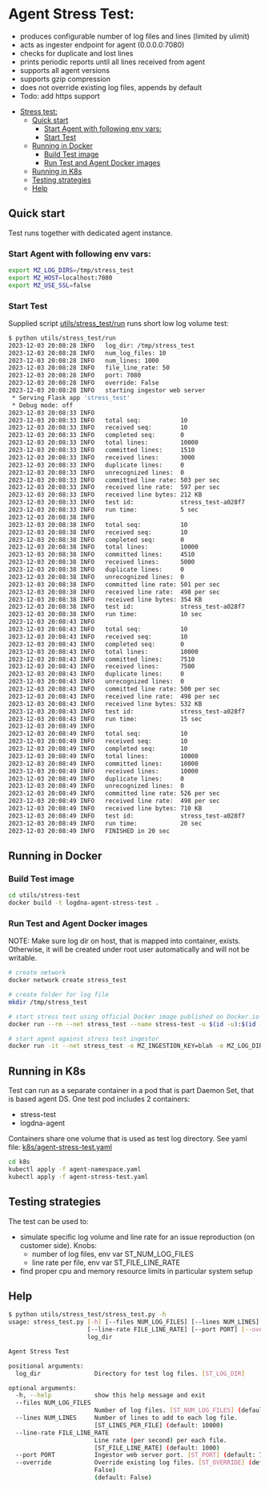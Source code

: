 # Agent Stress Test:

- produces configurable number of log files and lines (limited by ulimit)
- acts as ingester endpoint for agent (0.0.0.0:7080)
- checks for duplicate and lost lines
- prints periodic reports until all lines received from agent
- supports all agent versions
- supports gzip compression
- does not override existing log files, appends by default
- Todo: add https support

<!-- TOC -->

* [Stress test:](#stress-test)
    * [Quick start](#quick-start)
        * [Start Agent with following env vars:](#start-agent-with-following-env-vars)
        * [Start Test](#start-test)
    * [Running in Docker](#running-in-docker)
        * [Build Test image](#build-test-image)
        * [Run Test and Agent Docker images](#run-test-and-agent-docker-images)
    * [Running in K8s](#running-in-k8s)
    * [Testing strategies](#testing-strategies)
    * [Help](#help)

<!-- TOC -->

## Quick start

Test runs together with dedicated agent instance.

### Start Agent with following env vars:

```bash
export MZ_LOG_DIRS=/tmp/stress_test
export MZ_HOST=localhost:7080
export MZ_USE_SSL=false
```

### Start Test

Supplied script [utils/stress_test/run](./run) runs short low log volume test:

```bash
$ python utils/stress_test/run
2023-12-03 20:08:28 INFO   log_dir: /tmp/stress_test
2023-12-03 20:08:28 INFO   num_log_files: 10
2023-12-03 20:08:28 INFO   num_lines: 1000
2023-12-03 20:08:28 INFO   file_line_rate: 50
2023-12-03 20:08:28 INFO   port: 7080
2023-12-03 20:08:28 INFO   override: False
2023-12-03 20:08:28 INFO   starting ingestor web server
 * Serving Flask app 'stress_test'
 * Debug mode: off
2023-12-03 20:08:33 INFO
2023-12-03 20:08:33 INFO   total seq:           10
2023-12-03 20:08:33 INFO   received seq:        10
2023-12-03 20:08:33 INFO   completed seq:       0
2023-12-03 20:08:33 INFO   total lines:         10000
2023-12-03 20:08:33 INFO   committed lines:     1510
2023-12-03 20:08:33 INFO   received lines:      3000
2023-12-03 20:08:33 INFO   duplicate lines:     0
2023-12-03 20:08:33 INFO   unrecognized lines:  0
2023-12-03 20:08:33 INFO   committed line rate: 503 per sec
2023-12-03 20:08:33 INFO   received line rate:  597 per sec
2023-12-03 20:08:33 INFO   received line bytes: 212 KB
2023-12-03 20:08:33 INFO   test id:             stress_test-a028f7
2023-12-03 20:08:33 INFO   run time:            5 sec
2023-12-03 20:08:38 INFO
2023-12-03 20:08:38 INFO   total seq:           10
2023-12-03 20:08:38 INFO   received seq:        10
2023-12-03 20:08:38 INFO   completed seq:       0
2023-12-03 20:08:38 INFO   total lines:         10000
2023-12-03 20:08:38 INFO   committed lines:     4510
2023-12-03 20:08:38 INFO   received lines:      5000
2023-12-03 20:08:38 INFO   duplicate lines:     0
2023-12-03 20:08:38 INFO   unrecognized lines:  0
2023-12-03 20:08:38 INFO   committed line rate: 501 per sec
2023-12-03 20:08:38 INFO   received line rate:  498 per sec
2023-12-03 20:08:38 INFO   received line bytes: 354 KB
2023-12-03 20:08:38 INFO   test id:             stress_test-a028f7
2023-12-03 20:08:38 INFO   run time:            10 sec
2023-12-03 20:08:43 INFO
2023-12-03 20:08:43 INFO   total seq:           10
2023-12-03 20:08:43 INFO   received seq:        10
2023-12-03 20:08:43 INFO   completed seq:       0
2023-12-03 20:08:43 INFO   total lines:         10000
2023-12-03 20:08:43 INFO   committed lines:     7510
2023-12-03 20:08:43 INFO   received lines:      7500
2023-12-03 20:08:43 INFO   duplicate lines:     0
2023-12-03 20:08:43 INFO   unrecognized lines:  0
2023-12-03 20:08:43 INFO   committed line rate: 500 per sec
2023-12-03 20:08:43 INFO   received line rate:  498 per sec
2023-12-03 20:08:43 INFO   received line bytes: 532 KB
2023-12-03 20:08:43 INFO   test id:             stress_test-a028f7
2023-12-03 20:08:43 INFO   run time:            15 sec
2023-12-03 20:08:49 INFO
2023-12-03 20:08:49 INFO   total seq:           10
2023-12-03 20:08:49 INFO   received seq:        10
2023-12-03 20:08:49 INFO   completed seq:       10
2023-12-03 20:08:49 INFO   total lines:         10000
2023-12-03 20:08:49 INFO   committed lines:     10000
2023-12-03 20:08:49 INFO   received lines:      10000
2023-12-03 20:08:49 INFO   duplicate lines:     0
2023-12-03 20:08:49 INFO   unrecognized lines:  0
2023-12-03 20:08:49 INFO   committed line rate: 526 per sec
2023-12-03 20:08:49 INFO   received line rate:  498 per sec
2023-12-03 20:08:49 INFO   received line bytes: 710 KB
2023-12-03 20:08:49 INFO   test id:             stress_test-a028f7
2023-12-03 20:08:49 INFO   run time:            20 sec
2023-12-03 20:08:49 INFO   FINISHED in 20 sec
```

## Running in Docker

### Build Test image

```bash
cd utils/stress-test
docker build -t logdna-agent-stress-test .
```

### Run Test and Agent Docker images

NOTE: Make sure log dir on host, that is mapped into container, exists. Otherwise, it will be created under root user
automatically and will not be writable.

```bash
# create network
docker network create stress_test

# create folder for log file
mkdir /tmp/stress_test

# start stress test using official Docker image published on Docker.io
docker run --rm --net stress_test --name stress-test -u $(id -u):$(id -g) -v /tmp/stress_test:/tmp/stress_test logdna/logdna-agent-stress-test:3.9.0-dev /tmp/stress_test

# start agent against stress test ingestor
docker run -it --net stress_test -e MZ_INGESTION_KEY=blah -e MZ_LOG_DIRS=/var/log -e MZ_HOST=stress-test:7080 -e MZ_USE_SSL=false -it -v $(pwd)/logs:/var/log logdna/logdna-agent:3.9.0-dev
```

## Running in K8s

Test can run as a separate container in a pod that is part Daemon Set, that is based agent DS.
One test pod includes 2 containers:

- stress-test
- logdna-agent

Containers share one volume that is used as test log directory.
See yaml file: [k8s/agent-stress-test.yaml](../../k8s/agent-stress-test.yaml)

```bash
cd k8s
kubectl apply -f agent-namespace.yaml
kubectl apply -f agent-stress-test.yaml
```

## Testing strategies

The test can be used to:

- simulate specific log volume and line rate for an issue reproduction (on customer side). Knobs:
    - number of log files, env var ST_NUM_LOG_FILES
    - line rate per file, env var ST_FILE_LINE_RATE
- find proper cpu and memory resource limits in particular system setup

## Help

```bash
$ python utils/stress_test/stress_test.py -h
usage: stress_test.py [-h] [--files NUM_LOG_FILES] [--lines NUM_LINES]
                      [--line-rate FILE_LINE_RATE] [--port PORT] [--override]
                      log_dir

Agent Stress Test

positional arguments:
  log_dir               Directory for test log files. [ST_LOG_DIR]

optional arguments:
  -h, --help            show this help message and exit
  --files NUM_LOG_FILES
                        Number of log files. [ST_NUM_LOG_FILES] (default: 50)
  --lines NUM_LINES     Number of lines to add to each log file.
                        [ST_LINES_PER_FILE] (default: 10000)
  --line-rate FILE_LINE_RATE
                        Line rate (per second) per each file.
                        [ST_FILE_LINE_RATE] (default: 1000)
  --port PORT           Ingestor web server port. [ST_PORT] (default: 7080)
  --override            Override existing log files. [ST_OVERRIDE] (default:
                        False)
                        (default: False)
```
